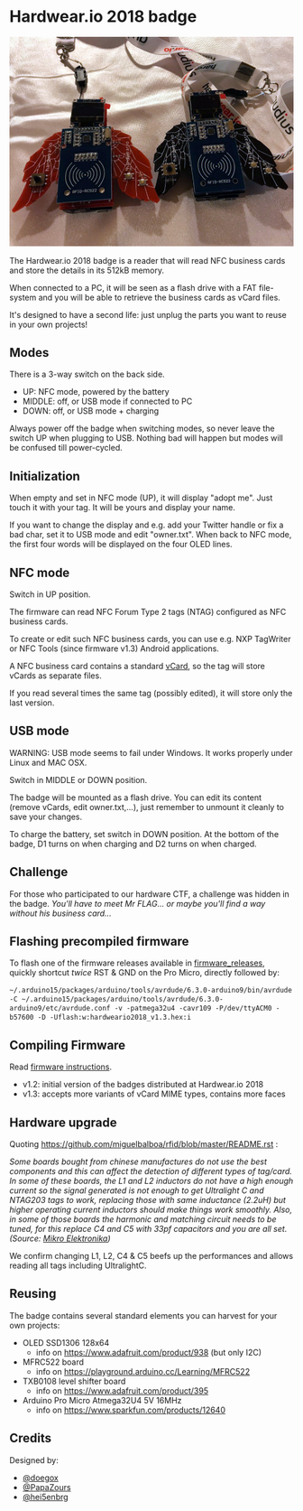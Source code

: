 # Hardwear.io 2018 badge

<img src="pictures/badge.jpg" width="600px"/>

The Hardwear.io 2018 badge is a reader that will read NFC business cards and store the details in its 512kB memory.

When connected to a PC, it will be seen as a flash drive with a FAT file-system and you will be able to retrieve the business cards as vCard files.

It's designed to have a second life: just unplug the parts you want to reuse in your own projects!

## Modes

There is a 3-way switch on the back side.

* UP: NFC mode, powered by the battery
* MIDDLE: off, or USB mode if connected to PC
* DOWN: off, or USB mode + charging

Always power off the badge when switching modes, so never leave the switch UP when plugging to USB. Nothing bad will happen but modes will be confused till power-cycled.

## Initialization

When empty and set in NFC mode (UP), it will display "adopt me".
Just touch it with your tag. It will be yours and display your name.

If you want to change the display and e.g. add your Twitter handle or fix a bad char, set it to USB mode and edit "owner.txt".
When back to NFC mode, the first four words will be displayed on the four OLED lines.

## NFC mode

Switch in UP position.

The firmware can read NFC Forum Type 2 tags (NTAG) configured as NFC business cards.

To create or edit such NFC business cards, you can use e.g. NXP TagWriter or NFC Tools (since firmware v1.3) Android applications.

A NFC business card contains a standard [vCard](https://en.wikipedia.org/wiki/VCard), so the tag will store vCards as separate files.

If you read several times the same tag (possibly edited), it will store only the last version.

## USB mode

WARNING: USB mode seems to fail under Windows. It works properly under Linux and MAC OSX.

Switch in MIDDLE or DOWN position.

The badge will be mounted as a flash drive.
You can edit its content (remove vCards, edit owner.txt,...), just remember to unmount it cleanly to save your changes.

To charge the battery, set switch in DOWN position. At the bottom of the badge, D1 turns on when charging and D2 turns on when charged.

## Challenge

For those who participated to our hardware CTF, a challenge was hidden in the badge. *You'll have to meet Mr FLAG... or maybe you'll find a way without his business card...*

## Flashing precompiled firmware

To flash one of the firmware releases available in [firmware_releases](firmware_releases), quickly shortcut *twice* RST & GND on the Pro Micro, directly followed by:

```
~/.arduino15/packages/arduino/tools/avrdude/6.3.0-arduino9/bin/avrdude -C ~/.arduino15/packages/arduino/tools/avrdude/6.3.0-arduino9/etc/avrdude.conf -v -patmega32u4 -cavr109 -P/dev/ttyACM0 -b57600 -D -Uflash:w:hardweario2018_v1.3.hex:i
```

## Compiling Firmware

Read [firmware instructions](firmware/README.md).

* v1.2: initial version of the badges distributed at Hardwear.io 2018
* v1.3: accepts more variants of vCard MIME types, contains more faces

## Hardware upgrade

Quoting https://github.com/miguelbalboa/rfid/blob/master/README.rst :

*Some boards bought from chinese manufactures do not use the best components and this can affect the detection of different types of tag/card. In some of these boards, the L1 and L2 inductors do not have a high enough current so the signal generated is not enough to get Ultralight C and NTAG203 tags to work, replacing those with same inductance (2.2uH) but higher operating current inductors should make things work smoothly. Also, in some of those boards the harmonic and matching circuit needs to be tuned, for this replace C4 and C5 with 33pf capacitors and you are all set. (Source: [Mikro Elektronika](https://forum.mikroe.com/viewtopic.php?f=147&t=64203))*

We confirm changing L1, L2, C4 & C5 beefs up the performances and allows reading all tags including UltralightC.

## Reusing

The badge contains several standard elements you can harvest for your own projects:

* OLED SSD1306 128x64
  * info on https://www.adafruit.com/product/938 (but only I2C)
* MFRC522 board
  * info on https://playground.arduino.cc/Learning/MFRC522
* TXB0108 level shifter board
  * info on https://www.adafruit.com/product/395
* Arduino Pro Micro Atmega32U4 5V 16MHz
  * info on https://www.sparkfun.com/products/12640

## Credits

Designed by:

* [@doegox](https://twitter.com/doegox)
* [@PapaZours](https://twitter.com/PapaZours)
* [@hei5enbrg](https://twitter.com/hei5enbrg)
